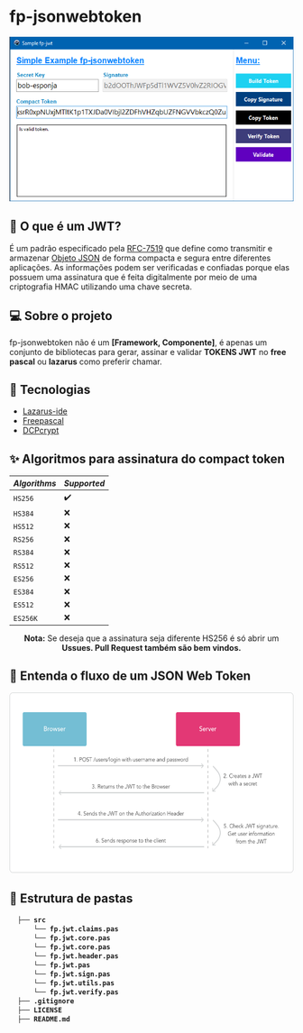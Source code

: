 # fp-jsonwebtoken

<p align="center">
  <img src="https://github.com/natanbueno/fp-jsonwebtoken/blob/main/img/basicdemo.png?raw=true" alt="FPJsonWebToken" />
</p>

## 🔑 O que é um JWT?
É um padrão especificado pela [RFC-7519](https://tools.ietf.org/html/rfc7519) que define como transmitir e armazenar [Objeto JSON](https://developer.mozilla.org/pt-BR/docs/Learn/JavaScript/Objects/JSON) de forma compacta e segura entre diferentes aplicações. As informações podem ser verificadas e confiadas porque elas possuem uma assinatura que é feita digitalmente por meio de uma criptografia HMAC utilizando uma chave secreta. 


## 💻 Sobre o projeto
fp-jsonwebtoken não é um <strong>[Framework, Componente]</strong>, é apenas um conjunto de bibliotecas para gerar, assinar e validar <strong>TOKENS JWT</strong> no <strong>free pascal</strong> ou <strong>lazarus</strong> como preferir chamar. 

## 🧪 Tecnologias
- [Lazarus-ide](https://www.lazarus-ide.org/)
- [Freepascal](https://www.freepascal.org/)
- [DCPcrypt](https://wiki.freepascal.org/DCPcrypt)

## ✨ Algoritmos para assinatura do <strong>compact token</strong>
| _Algorithms_ | _Supported_ | 
| -------------| ----------- |
|  `HS256`     | ✔️         |
|  `HS384`     | ❌         |
|  `HS512`     | ❌         |
|  `RS256`     | ❌         |
|  `RS384`     | ❌         |
|  `RS512`     | ❌         |
|  `ES256`     | ❌         |
|  `ES384`     | ❌         |
|  `ES512`     | ❌         |
|  `ES256K`    | ❌         |

<p align="center"><strong>Nota:</strong> Se deseja que a assinatura seja diferente HS256 é só abrir um <strong>Ussues<strong>. <strong>Pull Request<strong> também são bem vindos.<p>
  
## 🔖 Entenda o fluxo de um JSON Web Token
<img height="320" src="https://github.com/natanbueno/fp-jsonwebtoken/blob/main/img/fluxoJWT.png?raw=true" alt="Fluxo JSONWEBTOKEN" />
  
## 📒 Estrutura de pastas 
```shell
  ├── src
      └── fp.jwt.claims.pas
      └── fp.jwt.core.pas
      └── fp.jwt.core.pas
      └── fp.jwt.header.pas
      └── fp.jwt.pas
      └── fp.jwt.sign.pas
      └── fp.jwt.utils.pas
      └── fp.jwt.verify.pas
  ├── .gitignore
  ├── LICENSE
  ├── README.md
```
